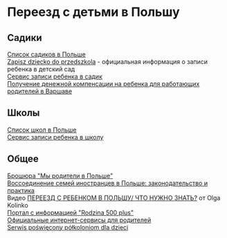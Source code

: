 # Переезд с детьми в Польшу

## Садики 

[Список садиков в Польше](http://przedszkola.edubaza.pl/)  
[Zapisz dziecko do przedszkola](https://obywatel.gov.pl/edukacja/przedszkole-i-zapisy-do-przedszkola) - официальная информация о записи ребенка в детский сад  
[Сервис записи ребенка в садик](https://warszawa-przedszkola.pzo.edu.pl/formico-parents/main.action)  
[Получение денежной компенсации на ребенка для работающих родителей в Варшаве](https://warszawarodzinna.um.warszawa.pl/warszawski-bon-obkowy-wspieramy-rodzic-w-ma-ych-dzieci)  

## Школы

[Список школ в Польше](http://szkolypodstawowe.edubaza.pl/)  
[Сервис записи ребенка в школу](https://warszawa-przedszkola.pzo.edu.pl/formico-parents/main.action)  

## Общее

[Брошюра "Мы родители в Польше"](https://yadi.sk/i/TUMLKeUy3QHJWB)  
[Воссоединение семей иностранцев в Польше: законодательство и практика](https://yadi.sk/i/jZgivoGf3QHHvX)  
Видео [ПЕРЕЕЗД С РЕБЕНКОМ В ПОЛЬШУ/ ЧТО НУЖНО ЗНАТЬ?](https://www.youtube.com/watch?v=riPDWPZrAZo) от Olga Kolinko  
[Портал с информацией "Rodzina 500 plus"](https://www.mpips.gov.pl/wsparcie-dla-rodzin-z-dziecmi/rodzina-500-plus/)  
[Официальные интернет-сервисы для родителей](https://obywatel.gov.pl/dzieci)  
[Serwis poświęcony półkoloniom dla dzieci](http://polkolonie.pl/)  